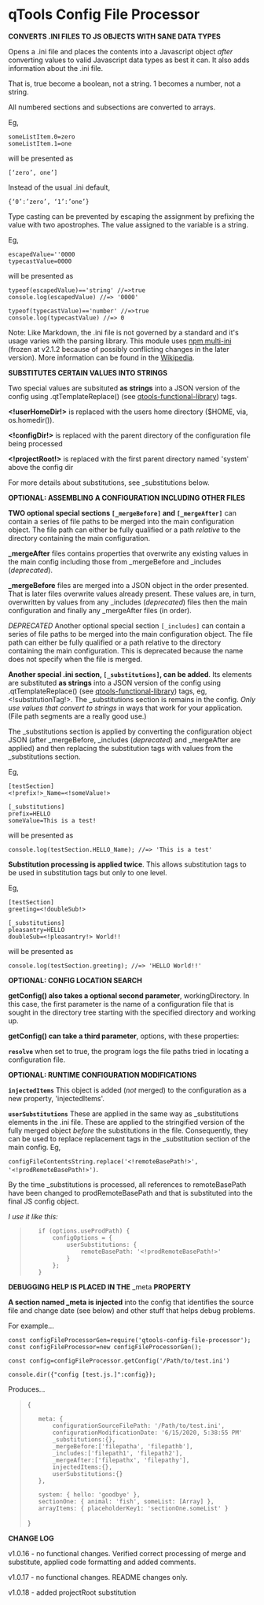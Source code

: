 # qTools Config File Processor

__CONVERTS .INI FILES TO JS OBJECTS WITH SANE DATA TYPES__

Opens a .ini file and places the contents into a Javascript object _after_ converting values to valid Javascript data types as best it can. It also adds information about the .ini file.

That is, true become a boolean, not a string. 1 becomes a number, not a string.

All numbered sections and subsections are converted to arrays.

Eg,

    someListItem.0=zero
    someListItem.1=one

will be presented as

    [‘zero’, one’]

Instead of the usual .ini default,

    {‘0’:’zero’, ‘1’:’one’}

Type casting can be prevented by escaping the assignment by prefixing the value with two apostrophes. The value assigned to the variable is a string.

Eg,

    escapedValue=''0000
    typecastValue=0000

will be presented as

    typeof(escapedValue)=='string' //=>true
    console.log(escapedValue) //=> '0000'
    
    typeof(typecastValue)=='number' //=>true
    console.log(typecastValue) //=> 0

Note: Like Markdown, the .ini file is not governed by a standard and it's usage varies with the parsing library. This module uses [npm multi-ini](https://www.npmjs.com/package/multi-ini) (frozen at v2.1.2 because of possibly conflicting changes in the later version). More information can be found in the [Wikipedia](https://en.wikipedia.org/wiki/INI_file).

__SUBSTITUTES CERTAIN VALUES INTO STRINGS__

Two special values are subsituted __as strings__ into a JSON version of the
config using .qtTemplateReplace() (see [qtools-functional-library](https://www.npmjs.com/package/qtools-functional-library)) tags.

**<!userHomeDir!>** is replaced with the users home directory ($HOME, via, os.homedir()).

**<!configDir!>** is replaced with the parent directory of the configuration file being processed

**<!projectRoot!>** is replaced with the first parent directory named 'system' above the config dir

For more details about substitutions, see _substitutions below.

__OPTIONAL: ASSEMBLING A CONFIGURATION INCLUDING OTHER FILES__

**TWO optional special sections ``[_mergeBefore]`` and ``[_mergeAfter]``** can contain a series of file paths to be merged into the main configuration object. The file path can either be fully qualified or a path *relative* to the directory containing the main configuration.

**_mergeAfter** files contains properties that overwrite any existing values in the main config including those from _mergeBefore and _includes (*deprecated*).

**_mergeBefore** files are merged into a JSON object in the order presented. That is later files overwrite values already present. These values are, in turn, overwritten by values from any _includes (*deprecated*) files then the main configuration and finally any _mergeAfter files (in order).

*DEPRECATED* Another optional special section ``[_includes]`` can contain a series of file paths to be merged into the main configuration object. The file path can either be fully qualified or a path relative to the directory containing the main configuration. This is deprecated because the name does not specify when the file is merged.

**Another special .ini section, ``[_substitutions]``, can be added**. Its elements are substituted __as strings__ into a JSON version of the config using .qtTemplateReplace() (see [qtools-functional-library](https://www.npmjs.com/package/qtools-functional-library)) tags, eg, <!substitutionTag!>. The _substitutions section is remains in the config. *Only use values that convert to strings* in ways that work for your application. (File path segments are a really good use.)

The _substitutions section is applied by converting the configuration object JSON (after _mergeBefore, _includes (*deprecated*) and _mergeAfter are applied) and then replacing the substitution tags with values from the _substitutions section.

Eg,

    [testSection]
    <!prefix!>_Name=<!someValue!>
    
    [_substitutions]
    prefix=HELLO
    someValue=This is a test!

will be presented as

    console.log(testSection.HELLO_Name); //=> 'This is a test'

**Substitution processing is applied twice**. This allows substitution tags to be used in substitution tags but only to one level.

Eg,

    [testSection]
    greeting=<!doubleSub!>
    
    [_substitutions]
    pleasantry=HELLO
    doubleSub=<!pleasantry!> World!!

will be presented as

    console.log(testSection.greeting); //=> 'HELLO World!!'

__OPTIONAL: CONFIG LOCATION SEARCH__

**getConfig() also takes a optional second parameter**, workingDirectory. In this case, the first parameter is the name of a configuration file that is sought in the directory tree starting with the specified directory and working up.

**getConfig() can take a third parameter**, options, with these properties:

**`resolve`**    when set to true, the program logs the file paths tried in locating a configuration file.

__OPTIONAL: RUNTIME CONFIGURATION MODIFICATIONS__

**`injectedItems`** This object is added (*not* merged) to the configuration as a new property, 'injectedItems'.

**`userSubstitutions`** These are applied in the same way as _substitutions elements in the .ini file. These are applied to the stringified version of the fully merged object *before* the substitutions in the file. Consequently, they can be used to replace replacement tags in the _substitution section of the main config. Eg, 

`configFileContentsString.replace('<!remoteBasePath!>', '<!prodRemoteBasePath!>')`.

By the time _substitutions is processed, all references to remoteBasePath have been changed to prodRemoteBasePath and that is substituted into the final JS config object.

_I use it like this:_

>        if (options.useProdPath) {
>            configOptions = {
>                userSubstitutions: {
>                    remoteBasePath: '<!prodRemoteBasePath!>'
>                }
>            };
>        }

__DEBUGGING HELP IS PLACED IN THE__ _meta __PROPERTY__

**A section named _meta is injected** into the config that identifies the source file and change date (see below) and other stuff that helps debug problems.

For example…

    const configFileProcessorGen=require('qtools-config-file-processor');
    const configFileProcessor=new configFileProcessorGen();
    
    const config=configFileProcessor.getConfig('/Path/to/test.ini')
    
    console.dir({"config [test.js.]":config});

Produces…

>    {
> 
>        meta: {
>            configurationSourceFilePath: '/Path/to/test.ini',
>            configurationModificationDate: '6/15/2020, 5:38:55 PM'
>            _substitutions:{},
>            _mergeBefore:['filepatha', 'filepathb'],
>            _includes:['filepath1', 'filepath2'],
>            _mergeAfter:['filepathx', 'filepathy'],
>            injectedItems:{},
>            userSubstitutions:{}
>        },
>     
>        system: { hello: 'goodbye' },
>        sectionOne: { animal: 'fish', someList: [Array] },
>        arrayItems: { placeholderKey1: 'sectionOne.someList' }
> 
>    }

__CHANGE LOG__

v1.0.16 - no functional changes. Verified correct processing of merge and substitute, applied code formatting and added comments.

v1.0.17 - no functional changes. README changes only.

v1.0.18 - added projectRoot substitution